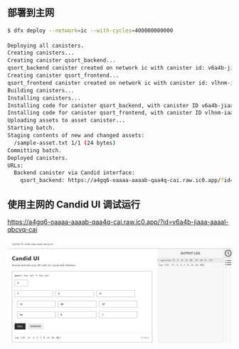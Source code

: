 ## 部署到主网

```bash
$ dfx deploy --network=ic --with-cycles=400000000000

Deploying all canisters.
Creating canisters...
Creating canister qsort_backend...
qsort_backend canister created on network ic with canister id: v6a4b-jiaaa-aaaal-qbcvq-cai
Creating canister qsort_frontend...
qsort_frontend canister created on network ic with canister id: vlhnm-iaaaa-aaaal-qbcwa-cai
Building canisters...
Installing canisters...
Installing code for canister qsort_backend, with canister ID v6a4b-jiaaa-aaaal-qbcvq-cai
Installing code for canister qsort_frontend, with canister ID vlhnm-iaaaa-aaaal-qbcwa-cai
Uploading assets to asset canister...
Starting batch.
Staging contents of new and changed assets:
  /sample-asset.txt 1/1 (24 bytes)
Committing batch.
Deployed canisters.
URLs:
  Backend canister via Candid interface:
    qsort_backend: https://a4gq6-oaaaa-aaaab-qaa4q-cai.raw.ic0.app/?id=v6a4b-jiaaa-aaaal-qbcvq-cai
```

## 使用主网的 Candid UI 调试运行

https://a4gq6-oaaaa-aaaab-qaa4q-cai.raw.ic0.app/?id=v6a4b-jiaaa-aaaal-qbcvq-cai

![image-20220903191935762](assets/image-20220903191935762.png)